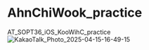 # AhnChiWook_practice
AT_SOPT36_iOS_KooWihC_practice
![KakaoTalk_Photo_2025-04-15-16-49-15](https://github.com/user-attachments/assets/b6df3ae3-091c-41c4-8e49-3b3860e2e8bc)
